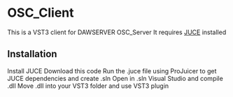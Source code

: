 # OSC_Client

This is a VST3 client for DAWSERVER OSC_Server
It requires [JUCE]([url](https://juce.com/)) installed

## Installation
Install JUCE
Download this code
Run the .juce file using ProJuicer to get JUCE dependencies and create .sln
Open in .sln Visual Studio and compile .dll
Move .dll into your VST3 folder and use VST3 plugin
